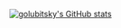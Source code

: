 [![golubitsky's GitHub stats](https://github-readme-stats.vercel.app/api?username=golubitsky)](https://github.com/anuraghazra/github-readme-stats)
